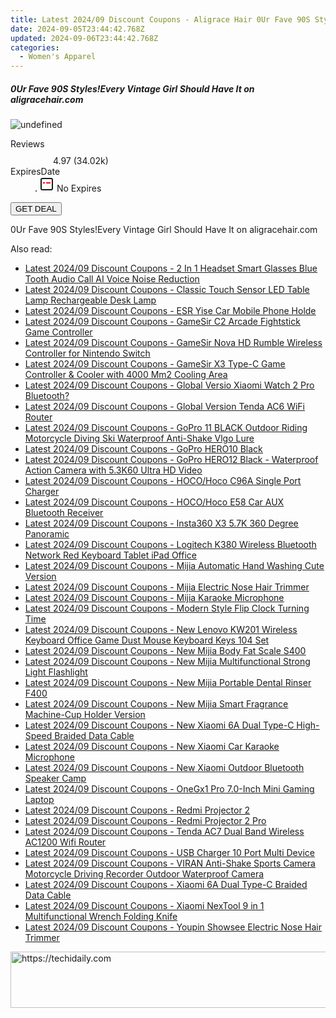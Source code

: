 ```yaml
---
title: Latest 2024/09 Discount Coupons - Aligrace Hair 0Ur Fave 90S Styles!Every Vintage Girl Should Have It on aligracehair.com
date: 2024-09-05T23:44:42.768Z
updated: 2024-09-06T23:44:42.768Z
categories:
  - Women's Apparel
---
```



<div class="max-w-4xl mx-auto grid grid-cols-1 lg:max-w-5xl lg:gap-x-20 lg:grid-cols-2">
  <div class="relative p-3 col-start-1 row-start-1 flex flex-col-reverse rounded-lg bg-gradient-to-t from-black/75 via-black/0 sm:bg-none sm:row-start-2 sm:p-0 lg:row-start-1">
    <h5 class="mt-1 text-lg font-semibold text-white sm:text-slate-900 md:text-2xl dark:sm:text-white">0Ur Fave 90S Styles!Every Vintage Girl Should Have It on aligracehair.com</h5>
  </div>
  
  <div class="col-start-1 col-end-3 row-start-1 grid gap-4 sm:mb-6 sm:grid-cols-4 lg:col-start-2 lg:row-span-6 lg:row-end-6 lg:mb-0 lg:gap-6">
      <img src="https://cdn3.impact.com//display-logo-via-campaign/19272.gif" onClick="javascript:window.open(decodeURIComponent('https%3A%2F%2Faligracehair.sjv.io%2Fc%2F5597632%2F1698894%2F19272'), '_blank');void(0);" alt="undefined" class="h-60 w-full rounded-lg object-cover sm:col-span-2 sm:h-52 lg:col-span-full" loading="lazy" />
    
  </div>
  <dl class="row-start-2 mt-4 flex items-center text-xs font-medium sm:row-start-3 sm:mt-1 md:mt-2.5 lg:row-start-2">
    <dt class="sr-only">Reviews</dt>
    <dd class="flex items-center text-indigo-600 dark:text-indigo-400">
      <svg width="24" height="24" fill="none" aria-hidden="true" class="mr-1 stroke-current dark:stroke-indigo-500">
        <path d="m12 5 2 5h5l-4 4 2.103 5L12 16l-5.103 3L9 14l-4-4h5l2-5Z" stroke-width="2" stroke-linecap="round" stroke-linejoin="round" />
      </svg>
      <span>4.97 <span class="font-normal text-slate-400">(34.02k)</span></span>
    </dd>
    <dt class="sr-only">ExpiresDate</dt>
    <dd class="flex items-center">
      <svg width="2" height="2" aria-hidden="true" fill="currentColor" class="mx-3 text-slate-300">
        <circle cx="1" cy="1" r="1" />
      </svg>
      <svg width="24" height="24" viewBox="0 0 24 24" fill="none" stroke="currentColor" stroke-width="2">
        <rect x="3" y="3" width="18" height="18" rx="2" fill="#fff" />
        <path d="M6 10L18 10" stroke="red" stroke-width="2" fill="none" />
        <path d="M10 6L10 18" stroke="#fff" stroke-width="2" fill="none" />
      </svg>
      No Expires    </dd>
  </dl>
  <div class="col-start-1 row-start-3 mt-4 self-center sm:col-start-2 sm:row-span-2 sm:row-start-2 sm:mt-0 lg:col-start-1 lg:row-start-3 lg:row-end-4 lg:mt-6">
    <button type="button" onClick="javascript:window.open(decodeURIComponent('https%3A%2F%2Faligracehair.sjv.io%2Fc%2F5597632%2F1698894%2F19272'), '_blank');void(0);" class="rounded-lg bg-red-600 px-3 py-2 text-sm font-medium leading-6 text-white">GET DEAL</button>
  </div>
  <p class="col-start-1 mt-4 text-sm leading-6 sm:col-span-2 lg:col-span-1 lg:row-start-4 lg:mt-6 dark:text-slate-400">
    0Ur Fave 90S Styles!Every Vintage Girl Should Have It on aligracehair.com  </p>
</div>
<span class="atpl-alsoreadstyle">Also read:</span>
<div><ul>
<li><a href="https://coupons.techidaily.com/coupon-1118201-share-97331-sale/"><u>Latest 2024/09 Discount Coupons - 2 In 1 Headset Smart Glasses Blue Tooth Audio Call AI Voice Noise Reduction</u></a></li>
<li><a href="https://coupons.techidaily.com/coupon-1118191-share-97331-sale/"><u>Latest 2024/09 Discount Coupons - Classic Touch Sensor LED Table Lamp Rechargeable Desk Lamp</u></a></li>
<li><a href="https://coupons.techidaily.com/coupon-1118195-share-97331-sale/"><u>Latest 2024/09 Discount Coupons - ESR Yise Car Mobile Phone Holde</u></a></li>
<li><a href="https://coupons.techidaily.com/coupon-1118204-share-97331-sale/"><u>Latest 2024/09 Discount Coupons - GameSir C2 Arcade Fightstick Game Controller</u></a></li>
<li><a href="https://coupons.techidaily.com/coupon-1118205-share-97331-sale/"><u>Latest 2024/09 Discount Coupons - GameSir Nova HD Rumble Wireless Controller for Nintendo Switch</u></a></li>
<li><a href="https://coupons.techidaily.com/coupon-1118203-share-97331-sale/"><u>Latest 2024/09 Discount Coupons - GameSir X3 Type-C Game Controller & Cooler with 4000 Mm2 Cooling Area</u></a></li>
<li><a href="https://coupons.techidaily.com/coupon-1118213-share-97331-sale/"><u>Latest 2024/09 Discount Coupons - Global Versio Xiaomi Watch 2 Pro Bluetooth?</u></a></li>
<li><a href="https://coupons.techidaily.com/coupon-1118193-share-97331-sale/"><u>Latest 2024/09 Discount Coupons - Global Version Tenda AC6 WiFi Router</u></a></li>
<li><a href="https://coupons.techidaily.com/coupon-1118209-share-97331-sale/"><u>Latest 2024/09 Discount Coupons - GoPro 11 BLACK Outdoor Riding Motorcycle Diving Ski Waterproof Anti-Shake Vlgo Lure</u></a></li>
<li><a href="https://coupons.techidaily.com/coupon-1118210-share-97331-sale/"><u>Latest 2024/09 Discount Coupons - GoPro HERO10 Black</u></a></li>
<li><a href="https://coupons.techidaily.com/coupon-1118212-share-97331-sale/"><u>Latest 2024/09 Discount Coupons - GoPro HERO12 Black - Waterproof Action Camera with 5.3K60 Ultra HD Video</u></a></li>
<li><a href="https://coupons.techidaily.com/coupon-1118196-share-97331-sale/"><u>Latest 2024/09 Discount Coupons - HOCO/Hoco C96A Single Port Charger</u></a></li>
<li><a href="https://coupons.techidaily.com/coupon-1118194-share-97331-sale/"><u>Latest 2024/09 Discount Coupons - HOCO/Hoco E58 Car AUX Bluetooth Receiver</u></a></li>
<li><a href="https://coupons.techidaily.com/coupon-1118211-share-97331-sale/"><u>Latest 2024/09 Discount Coupons - Insta360 X3 5.7K 360 Degree Panoramic</u></a></li>
<li><a href="https://coupons.techidaily.com/coupon-1118206-share-97331-sale/"><u>Latest 2024/09 Discount Coupons - Logitech K380 Wireless Bluetooth Network Red Keyboard Tablet iPad Office</u></a></li>
<li><a href="https://coupons.techidaily.com/coupon-1118214-share-97331-sale/"><u>Latest 2024/09 Discount Coupons - Mijia Automatic Hand Washing Cute Version</u></a></li>
<li><a href="https://coupons.techidaily.com/coupon-1118198-share-97331-sale/"><u>Latest 2024/09 Discount Coupons - Mijia Electric Nose Hair Trimmer</u></a></li>
<li><a href="https://coupons.techidaily.com/coupon-1118158-share-97331-sale/"><u>Latest 2024/09 Discount Coupons - Mijia Karaoke Microphone</u></a></li>
<li><a href="https://coupons.techidaily.com/coupon-1118202-share-97331-sale/"><u>Latest 2024/09 Discount Coupons - Modern Style Flip Clock Turning Time</u></a></li>
<li><a href="https://coupons.techidaily.com/coupon-1118207-share-97331-sale/"><u>Latest 2024/09 Discount Coupons - New Lenovo KW201 Wireless Keyboard Office Game Dust Mouse Keyboard Keys 104 Set</u></a></li>
<li><a href="https://coupons.techidaily.com/coupon-1118159-share-97331-sale/"><u>Latest 2024/09 Discount Coupons - New Mijia Body Fat Scale S400</u></a></li>
<li><a href="https://coupons.techidaily.com/coupon-1118156-share-97331-sale/"><u>Latest 2024/09 Discount Coupons - New Mijia Multifunctional Strong Light Flashlight</u></a></li>
<li><a href="https://coupons.techidaily.com/coupon-1118154-share-97331-sale/"><u>Latest 2024/09 Discount Coupons - New Mijia Portable Dental Rinser F400</u></a></li>
<li><a href="https://coupons.techidaily.com/coupon-1118162-share-97331-sale/"><u>Latest 2024/09 Discount Coupons - New Mijia Smart Fragrance Machine-Cup Holder Version</u></a></li>
<li><a href="https://coupons.techidaily.com/coupon-1118152-share-97331-sale/"><u>Latest 2024/09 Discount Coupons - New Xiaomi 6A Dual Type-C High-Speed Braided Data Cable</u></a></li>
<li><a href="https://coupons.techidaily.com/coupon-1118157-share-97331-sale/"><u>Latest 2024/09 Discount Coupons - New Xiaomi Car Karaoke Microphone</u></a></li>
<li><a href="https://coupons.techidaily.com/coupon-1118155-share-97331-sale/"><u>Latest 2024/09 Discount Coupons - New Xiaomi Outdoor Bluetooth Speaker Camp</u></a></li>
<li><a href="https://coupons.techidaily.com/coupon-1118197-share-97331-sale/"><u>Latest 2024/09 Discount Coupons - OneGx1 Pro 7.0-Inch Mini Gaming Laptop</u></a></li>
<li><a href="https://coupons.techidaily.com/coupon-1118160-share-97331-sale/"><u>Latest 2024/09 Discount Coupons - Redmi Projector 2</u></a></li>
<li><a href="https://coupons.techidaily.com/coupon-1118161-share-97331-sale/"><u>Latest 2024/09 Discount Coupons - Redmi Projector 2 Pro</u></a></li>
<li><a href="https://coupons.techidaily.com/coupon-1118192-share-97331-sale/"><u>Latest 2024/09 Discount Coupons - Tenda AC7 Dual Band Wireless AC1200 Wifi Router</u></a></li>
<li><a href="https://coupons.techidaily.com/coupon-1118200-share-97331-sale/"><u>Latest 2024/09 Discount Coupons - USB Charger 10 Port Multi Device</u></a></li>
<li><a href="https://coupons.techidaily.com/coupon-1118208-share-97331-sale/"><u>Latest 2024/09 Discount Coupons - VIRAN Anti-Shake Sports Camera Motorcycle Driving Recorder Outdoor Waterproof Camera</u></a></li>
<li><a href="https://coupons.techidaily.com/coupon-1118153-share-97331-sale/"><u>Latest 2024/09 Discount Coupons - Xiaomi 6A Dual Type-C Braided Data Cable</u></a></li>
<li><a href="https://coupons.techidaily.com/coupon-1118190-share-97331-sale/"><u>Latest 2024/09 Discount Coupons - Xiaomi NexTool 9 in 1 Multifunctional Wrench Folding Knife</u></a></li>
<li><a href="https://coupons.techidaily.com/coupon-1118199-share-97331-sale/"><u>Latest 2024/09 Discount Coupons - Youpin Showsee Electric Nose Hair Trimmer</u></a></li>
</ul></div>

<ins class="adsbygoogle"
      style="display:block"
      data-ad-client="ca-pub-7571918770474297"
      data-ad-slot="8358498916"
      data-ad-format="auto"
      data-full-width-responsive="true"></ins>
<!-- affiliate ads begin -->
<a href="https://aidotcom.pxf.io/c/5597632/2134500/19576" target="_top" id="2134500">
  <img src="//a.impactradius-go.com/display-ad/19576-2134500" border="0" alt="https://techidaily.com" width="600" height="90"/>
</a>
<img height="0" width="0" src="https://aidotcom.pxf.io/i/5597632/2134500/19576" style="position:absolute;visibility:hidden;" border="0" />
<!-- affiliate ads end -->